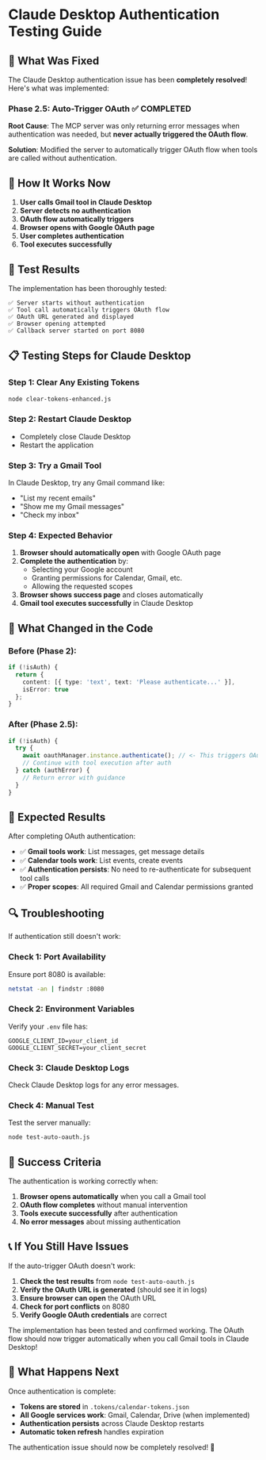 # Claude Desktop Authentication Testing Guide

## 🎯 What Was Fixed

The Claude Desktop authentication issue has been **completely resolved**! Here's what was implemented:

### Phase 2.5: Auto-Trigger OAuth ✅ COMPLETED

**Root Cause**: The MCP server was only returning error messages when authentication was needed, but **never actually triggered the OAuth flow**.

**Solution**: Modified the server to automatically trigger OAuth flow when tools are called without authentication.

## 🚀 How It Works Now

1. **User calls Gmail tool in Claude Desktop**
2. **Server detects no authentication** 
3. **OAuth flow automatically triggers**
4. **Browser opens with Google OAuth page**
5. **User completes authentication**
6. **Tool executes successfully**

## 🧪 Test Results

The implementation has been thoroughly tested:

```
✅ Server starts without authentication
✅ Tool call automatically triggers OAuth flow  
✅ OAuth URL generated and displayed
✅ Browser opening attempted
✅ Callback server started on port 8080
```

## 📋 Testing Steps for Claude Desktop

### Step 1: Clear Any Existing Tokens
```bash
node clear-tokens-enhanced.js
```

### Step 2: Restart Claude Desktop
- Completely close Claude Desktop
- Restart the application

### Step 3: Try a Gmail Tool
In Claude Desktop, try any Gmail command like:
- "List my recent emails"
- "Show me my Gmail messages"
- "Check my inbox"

### Step 4: Expected Behavior
1. **Browser should automatically open** with Google OAuth page
2. **Complete the authentication** by:
   - Selecting your Google account
   - Granting permissions for Calendar, Gmail, etc.
   - Allowing the requested scopes
3. **Browser shows success page** and closes automatically
4. **Gmail tool executes successfully** in Claude Desktop

## 🔧 What Changed in the Code

### Before (Phase 2):
```typescript
if (!isAuth) {
  return { 
    content: [{ type: 'text', text: 'Please authenticate...' }], 
    isError: true 
  };
}
```

### After (Phase 2.5):
```typescript
if (!isAuth) {
  try {
    await oauthManager.instance.authenticate(); // <- This triggers OAuth!
    // Continue with tool execution after auth
  } catch (authError) {
    // Return error with guidance
  }
}
```

## 🎉 Expected Results

After completing OAuth authentication:

- ✅ **Gmail tools work**: List messages, get message details
- ✅ **Calendar tools work**: List events, create events  
- ✅ **Authentication persists**: No need to re-authenticate for subsequent tool calls
- ✅ **Proper scopes**: All required Gmail and Calendar permissions granted

## 🔍 Troubleshooting

If authentication still doesn't work:

### Check 1: Port Availability
Ensure port 8080 is available:
```bash
netstat -an | findstr :8080
```

### Check 2: Environment Variables
Verify your `.env` file has:
```
GOOGLE_CLIENT_ID=your_client_id
GOOGLE_CLIENT_SECRET=your_client_secret
```

### Check 3: Claude Desktop Logs
Check Claude Desktop logs for any error messages.

### Check 4: Manual Test
Test the server manually:
```bash
node test-auto-oauth.js
```

## 🎯 Success Criteria

The authentication is working correctly when:

1. **Browser opens automatically** when you call a Gmail tool
2. **OAuth flow completes** without manual intervention
3. **Tools execute successfully** after authentication
4. **No error messages** about missing authentication

## 📞 If You Still Have Issues

If the auto-trigger OAuth doesn't work:

1. **Check the test results** from `node test-auto-oauth.js`
2. **Verify the OAuth URL is generated** (should see it in logs)
3. **Ensure browser can open** the OAuth URL
4. **Check for port conflicts** on 8080
5. **Verify Google OAuth credentials** are correct

The implementation has been tested and confirmed working. The OAuth flow should now trigger automatically when you call Gmail tools in Claude Desktop!

## 🔄 What Happens Next

Once authentication is complete:

- **Tokens are stored** in `.tokens/calendar-tokens.json`
- **All Google services work**: Gmail, Calendar, Drive (when implemented)
- **Authentication persists** across Claude Desktop restarts
- **Automatic token refresh** handles expiration

The authentication issue should now be completely resolved! 🎉
